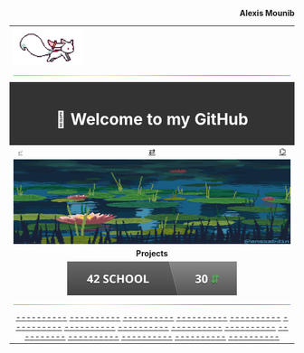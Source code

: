 <p align="right"><b>Alexis Mounib</b></p>
<table align="center" width="100%"">
	<!--------------------------->
	<!-- Icon                  -->
	<!--------------------------->
	<tr>
		<td colspan=" 3" align="left" style="padding:5px;">
			<img src="https://raw.githubusercontent.com/zoyern/zoyern/main/assets/images/icon.gif" height="64">
		</td>
	</tr>
	<!-- Séparateur -->
	<tr>
		<td colspan="3">
			<img src="https://raw.githubusercontent.com/zoyern/zoyern/main/assets/images/sep.gif" width="100%" height="10px">
		</td>
	</tr>
	<!--------------------------->
	<!-- Welcome message       -->
	<!--------------------------->
	<tr>
		<td colspan="3" align="center" bgcolor="#333" style="color: #fff; font-weight: bold; padding: 10px;">
			<h1>👋 Welcome to my GitHub </h1>
		</td>
	</tr>
	<!--------------------------->
	<!-- Navbar                -->
	<!--------------------------->
	<tr>
		<td align="left" width="33%">
			<a href="https://github.com/zoyern/zoyern/tree/main" style="
        padding: 4px 8px;
        border-radius: 2px;
        width: 60px;
        height: 30px;
        text-align: center;
        color:gray;" ">⤶</a>
    </td>
    <td align="center" width="33%">
					<a href="https://github.com/zoyern?tab=repositories" style="
        padding: 4px 8px;
        border-radius: 2px;
        width: 60px;
        height: 30px;
        text-align: center;
      ">⇄</a>
			</td>
			<td align="right" width="33%">
				<a href="https://github.com/zoyern" style="
        padding: 4px 8px;
        border-radius: 2px;
        width: 60px;
        height: 30px;
        text-align: center;
      ">⌬</a>
			</td>
		</tr>
		<!--------------------------->
		<!-- Banner                -->
		<!--------------------------->
		<tr>
			<td colspan="3">
				<img src="https://raw.githubusercontent.com/zoyern/zoyern/main/assets/images/banner.gif" width="100%" height="150px">
			</td>
		</tr>
		<!--------------------------->
		<!-- Projets               -->
		<!--------------------------->
		<tr>
			<td align="center" colspan="3" width="100%">
				<b>Projects</b>
			</td>
		</tr>
		<tr>
			<td align="center" colspan="3" width="100%">
				<a href="https://github.com/zoyern/42_school">
					<img src="https://raw.githubusercontent.com/zoyern/zoyern/main/assets/navigation/42_school_commits.svg?raw=true"
						alt="42_school ">
				</a>
			</td>
		</tr>
		<!-- Séparateur -->
		<tr>
			<td colspan="3">
				<img src="https://raw.githubusercontent.com/zoyern/zoyern/main/assets/images/sep.gif" width="100%" height="10px">
			</td>
		</tr>
<tr>
  <td align="center" colspan="3" width="100%">
<a href="#">-</a><a href="#">-</a><a href="#">-</a><a href="#">-</a><a href="#">-</a><a href="#">-</a><a href="#">-</a><a href="#">-</a><a href="#">-</a><a href="#">-</a>
<a href="#">-</a><a href="#">-</a><a href="#">-</a><a href="#">-</a><a href="#">-</a><a href="#">-</a><a href="#">-</a><a href="#">-</a><a href="#">-</a><a href="#">-</a>
<a href="#">-</a><a href="#">-</a><a href="#">-</a><a href="#">-</a><a href="#">-</a><a href="#">-</a><a href="#">-</a><a href="#">-</a><a href="#">-</a><a href="#">-</a>
<a href="#">-</a><a href="#">-</a><a href="#">-</a><a href="#">-</a><a href="#">-</a><a href="#">-</a><a href="#">-</a><a href="#">-</a><a href="#">-</a><a href="#">-</a>
	  <a href="#">-</a><a href="#">-</a><a href="#">-</a><a href="#">-</a><a href="#">-</a><a href="#">-</a><a href="#">-</a><a href="#">-</a><a href="#">-</a><a href="#">-</a>
	  <a href="#">-</a><a href="#">-</a><a href="#">-</a><a href="#">-</a><a href="#">-</a><a href="#">-</a><a href="#">-</a><a href="#">-</a><a href="#">-</a><a href="#">-</a>
	  <a href="#">-</a><a href="#">-</a><a href="#">-</a><a href="#">-</a><a href="#">-</a><a href="#">-</a><a href="#">-</a><a href="#">-</a><a href="#">-</a><a href="#">-</a>
	  <a href="#">-</a><a href="#">-</a><a href="#">-</a><a href="#">-</a><a href="#">-</a><a href="#">-</a><a href="#">-</a><a href="#">-</a><a href="#">-</a><a href="#">-</a>
	  <a href="#">-</a><a href="#">-</a><a href="#">-</a><a href="#">-</a><a href="#">-</a><a href="#">-</a><a href="#">-</a><a href="#">-</a><a href="#">-</a><a href="#">-</a>
	  <a href="#">-</a><a href="#">-</a><a href="#">-</a><a href="#">-</a><a href="#">-</a><a href="#">-</a><a href="#">-</a><a href="#">-</a><a href="#">-</a><a href="#">-</a>
	  <a href="#">-</a><a href="#">-</a><a href="#">-</a><a href="#">-</a><a href="#">-</a><a href="#">-</a><a href="#">-</a><a href="#">-</a><a href="#">-</a><a href="#">-</a>
	  <a href="#">-</a><a href="#">-</a><a href="#">-</a><a href="#">-</a><a href="#">-</a><a href="#">-</a><a href="#">-</a><a href="#">-</a><a href="#">-</a><a href="#">-</a>
	  <a href="#">-</a><a href="#">-</a><a href="#">-</a><a href="#">-</a><a href="#">-</a><a href="#">-</a><a href="#">-</a><a href="#">-</a><a href="#">-</a><a href="#">-</a>
	  <a href="#">-</a><a href="#">-</a><a href="#">-</a><a href="#">-</a><a href="#">-</a><a href="#">-</a><a href="#">-</a><a href="#">-</a><a href="#">-</a><a href="#">-</a>
	  <a href="#">-</a><a href="#">-</a><a href="#">-</a><a href="#">-</a><a href="#">-</a><a href="#">-</a><a href="#">-</a><a href="#">-</a><a href="#">-</a><a href="#">-</a>
</td>
</tr>
</table>
